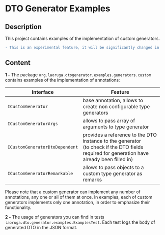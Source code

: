 # DTO Generator Examples

## Description

This project contains examples of the implementation of custom generators.

```diff
- This is an experimental feature, it will be significantly changed in future releases
```

## Content

**1 -** The package `org.laoruga.dtogenerator.examples.generators.custom` contains examples of the implementation of
annotations:

| Interface                      | Feature                                                                                                                                        |
|--------------------------------|------------------------------------------------------------------------------------------------------------------------------------------------|
| `ICustomGenerator`             | base annotation, allows to create non configurable type generators                                                                             |
| `ICustomGeneratorArgs`         | allows to pass array of arguments to type generator                                                                                            |
| `ICustomGeneratorDtoDependent` | provides a reference to the DTO instance to the generator<br/>(to check if the DTO fields required for generation have already been filled in) |
| `ICustomGeneratorRemarkable`   | allows to pass objects to a custom type generator as remarks                                                                                   |


Please note that a custom generator can implement any number of annotations, any one or all of them at once.
In examples, each of custom generators implements only one annotation, in order to emphasize their functionality.

**2 -** The usage of generators you can find in tests `laoruga.dto.generator.examples.ExamplesTest`. 
Each test logs the body of generated DTO in the JSON format.